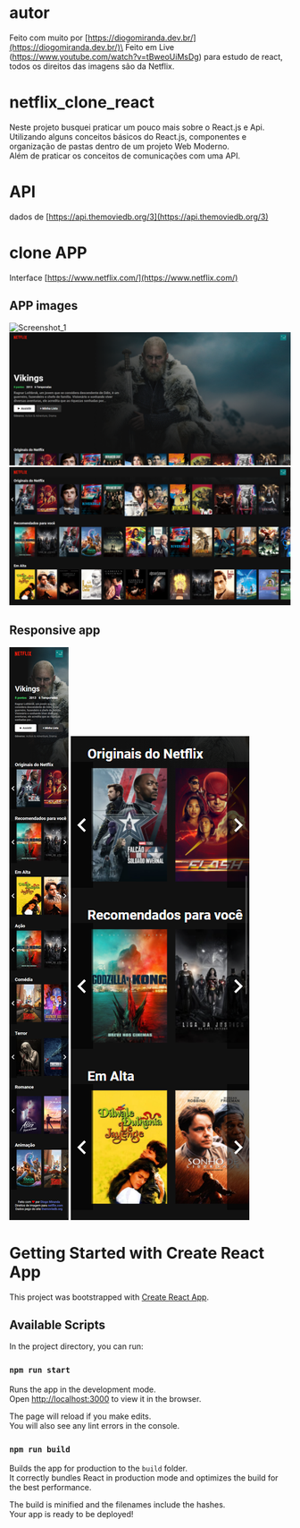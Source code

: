 # autor
Feito com muito por [https://diogomiranda.dev.br/](https://diogomiranda.dev.br/)\
Feito em Live (https://www.youtube.com/watch?v=tBweoUiMsDg) para estudo de react,\
todos os direitos das imagens são da Netflix.

# netflix_clone_react
Neste projeto busquei praticar um pouco mais sobre o React.js e Api.\
Utilizando alguns conceitos básicos do React.js, componentes e organização de pastas dentro de um projeto Web Moderno.\
Além de praticar os conceitos de comunicações com uma API.

# API
dados de [https://api.themoviedb.org/3](https://api.themoviedb.org/3)

# clone APP
Interface [https://www.netflix.com/](https://www.netflix.com/)

## APP images
![Screenshot_1](/img/netflix_clone_react_img0.png "Screenshot_1")
![Screenshot_2](/img/netflix_clone_react_img1.png "Screenshot_2")
![Screenshot_3](/img/netflix_clone_react_img2.png "Screenshot_3")
## Responsive app
![Screenshot_4](/img/netflix_clone_react_img_responsive0.png "Screenshot_4")
![Screenshot_5](/img/netflix_clone_react_img_responsive1.png "Screenshot_5")

# Getting Started with Create React App

This project was bootstrapped with [Create React App](https://github.com/facebook/create-react-app).

## Available Scripts

In the project directory, you can run:

### `npm run start`

Runs the app in the development mode.\
Open [http://localhost:3000](http://localhost:3000) to view it in the browser.

The page will reload if you make edits.\
You will also see any lint errors in the console.

### `npm run build`

Builds the app for production to the `build` folder.\
It correctly bundles React in production mode and optimizes the build for the best performance.

The build is minified and the filenames include the hashes.\
Your app is ready to be deployed!

